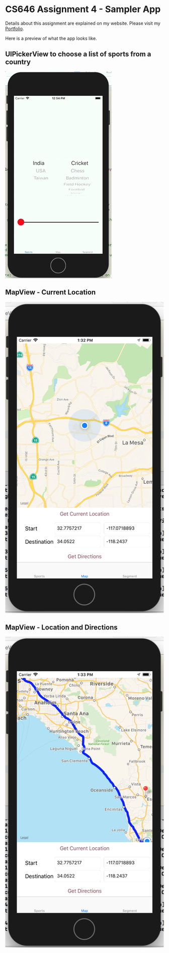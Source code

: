 # CS646 Assignment 4 - Sampler App

Details about this assignment are explained on my website. Please visit my [Portfolio](https://ennoiamai.github.io/Portfolio/mobile_applications/CS646/assignment4_details.html).

Here is a preview of what the app looks like.

## UIPickerView to choose a list of sports from a country
![CS646 Assignment 4 UIPickerView](../images_readme/CS646_Assignment4_pickerview.gif)




## MapView - Current Location
![CS646 Assignment 4 MapView Current Location](../images_readme/CS646_Assignment4_map_current_location.png)




## MapView - Location and Directions
![CS646 Assignment 4 MapView Directions](../images_readme/CS646_Assignment4_map_directions.png)
